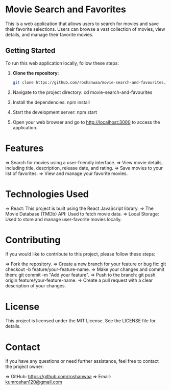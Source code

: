 # Movie Search and Favorites

This is a web application that allows users to search for movies and save their favorite selections. Users can browse a vast collection of movies, view details, and manage their favorite movies.

## Getting Started

To run this web application locally, follow these steps:

1. **Clone the repository:**

   ```bash
   git clone https://github.com/roshanwaa/movie-search-and-favourites.git

   ```

2. Navigate to the project directory:
   cd movie-search-and-favourites

3. Install the dependencies:
   npm install

4. Start the development server:
   npm start

5. Open your web browser and go to <http://localhost:3000> to access the application.

# Features

=> Search for movies using a user-friendly interface.
=> View movie details, including title, description, release date, and rating.
=> Save movies to your list of favorites.
=> View and manage your favorite movies.

# Technologies Used

=> React: This project is built using the React JavaScript library.
=> The Movie Database (TMDb) API: Used to fetch movie data.
=> Local Storage: Used to store and manage user-favorite movies locally.

# Contributing

If you would like to contribute to this project, please follow these steps:

=> Fork the repository.
=> Create a new branch for your feature or bug fix: git checkout -b feature/your-feature-name.
=> Make your changes and commit them: git commit -m "Add your feature".
=> Push to the branch: git push origin feature/your-feature-name.
=> Create a pull request with a clear description of your changes.

# License
This project is licensed under the MIT License. See the LICENSE file for details.

# Contact
If you have any questions or need further assistance, feel free to contact the project owner:

=> GitHub: https://github.com/roshanwaa
=> Email: kumroshan120@gmail.com

